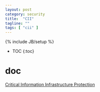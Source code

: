 ```yaml
---
layout: post
category: security
title:  "CII"
tagline: ""
tags: [ "cii" ] 
---
```

{% include JB/setup %}

* TOC
{:toc}

# doc

[Critical Information Infrastructure Protection](https://www.energypact.org/wp-content/uploads/2018/03/Maloor_Day2_Critical-Information-Infrastructure-Protection.pdf)
